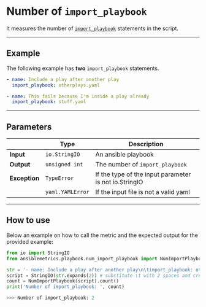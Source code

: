 # Number of ```import_playbook```

It measures the number of [```import_playbook```](https://docs.ansible.com/ansible/latest/modules/import_playbook_module.html) statements in the script.

---


## Example
The following example has **two** ```import_playbook``` statements.

``` yaml
- name: Include a play after another play
  import_playbook: otherplays.yaml

- name: This fails because I'm inside a play already
  import_playbook: stuff.yaml
```

---

## Parameters

|                |Type            |Description |
|----------------|----------------|-------------------|
| **Input**      | ```io.StringIO```    |An ansible playbook|
| **Output**     | ```unsigned int```   |The number of ```import_playbook``` |
| **Exception**  | ```TypeError```      |If the type of the input parameter is not io.StringIO |
|                | ```yaml.YAMLError``` |If the input file is not a valid yaml | 

---

## How to use
Below an example on how to call the metric and the expected output for the provided example:

```python
from io import StringIO
from ansiblemetrics.playbook.num_import_playbook import NumImportPlaybook

str = '- name: Include a play after another play\n\timport_playbook: otherplays.yaml\n\n- name: This fails because I am inside a play already\n\timport_playbook: stuff.yaml' 
script = StringIO(str.expands(2)) # substitute \t with 2 spaces and create the StringIO object
count = NumImportPlaybook(script).count()
print('Number of import_playbook: ', count)

>>> Number of import_playbook: 2
```
